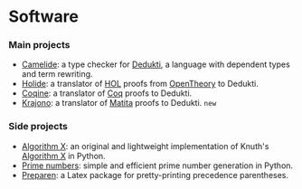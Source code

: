# Software

### Main projects

* [Camelide](https://github.com/aliassaf/camelide): a type checker for [Dedukti](https://www.rocq.inria.fr/deducteam/Dedukti/), a language with dependent types and term rewriting.
* [Holide](https://www.rocq.inria.fr/deducteam/Holide/): a translator of [HOL](http://hol.sourceforge.net/) proofs from [OpenTheory](http://www.gilith.com/research/opentheory/) to Dedukti.
* [Coqine](http://www.ensiie.fr/~guillaume.burel/blackandwhite_coqInE.html.en): a translator of [Coq](https://coq.inria.fr/) proofs to Dedukti.
* [Krajono](https://www.rocq.inria.fr/deducteam/Krajono/index.html): a translator of [Matita](http://matita.cs.unibo.it/) proofs to Dedukti. `new`

### Side projects

* [Algorithm X](algorithm-x): an original and lightweight implementation of Knuth's [Algorithm X](http://en.wikipedia.org/wiki/Knuth%27s_Algorithm_X) in Python.
* [Prime numbers](generating-primes): simple and efficient prime number generation in Python.
* [Preparen](https://github.com/aliassaf/preparen): a Latex package for pretty-printing precedence parentheses.

